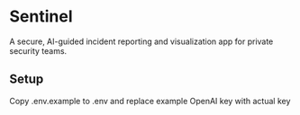 # Sentinel

A secure, AI-guided incident reporting and visualization app for private security teams.

## Setup

Copy .env.example to .env and replace example OpenAI key with actual key
